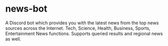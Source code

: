 # news-bot
A Discord bot which provides you with the latest news from the top news sources across the Internet. Tech, Science, Health, Business, Sports, Entertainment News functions. Supports queried results and regional news as well.
